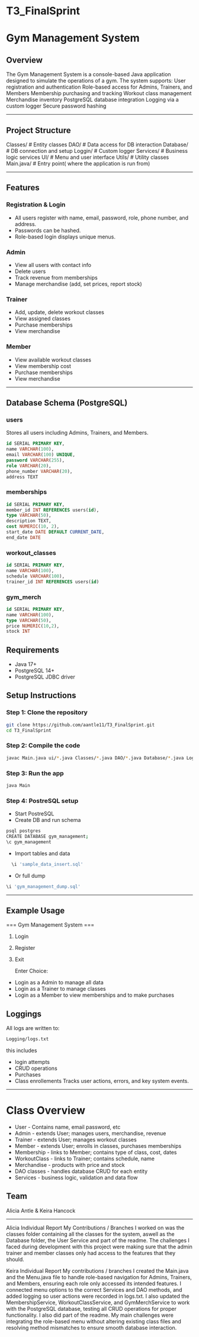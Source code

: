 # T3_FinalSprint

# Gym Management System

## Overview

The Gym Management System is a console-based Java application designed to simulate the operations of a gym. The system supports:
User registration and authentication
Role-based access for Admins, Trainers, and Members
Membership purchasing and tracking
Workout class management
Merchandise inventory
PostgreSQL database integration
Logging via a custom logger
Secure password hashing

---

## Project Structure

Classes/ # Entity classes
DAO/ # Data access for DB interaction
Database/ # DB connection and setup
Loggin/ # Custom logger
Services/ # Business logic services
UI/ # Menu and user interface
Utils/ # Utility classes
Main.java/ # Entry point( where the application is run from)

---

## Features

### Registration & Login

- All users register with name, email, password, role, phone number, and address.
- Passwords can be hashed.
- Role-based login displays unique menus.

### Admin

- View all users with contact info
- Delete users
- Track revenue from memberships
- Manage merchandise (add, set prices, report stock)

### Trainer

- Add, update, delete workout classes
- View assigned classes
- Purchase memberships
- View merchandise

### Member

- View available workout classes
- View membership cost
- Purchase memberships
- View merchandise

---

## Database Schema (PostgreSQL)

### users

Stores all users including Admins, Trainers, and Members.

```sql
id SERIAL PRIMARY KEY,
name VARCHAR(100),
email VARCHAR(100) UNIQUE,
password VARCHAR(255),
role VARCHAR(20),
phone_number VARCHAR(20),
address TEXT
```

### memberships

```sql
id SERIAL PRIMARY KEY,
member_id INT REFERENCES users(id),
type VARCHAR(50),
description TEXT,
cost NUMERIC(10, 2),
start_date DATE DEFAULT CURRENT_DATE,
end_date DATE
```

### workout_classes

```sql
id SERIAL PRIMARY KEY,
name VARCHAR(100),
schedule VARCHAR(100),
trainer_id INT REFERENCES users(id)
```

### gym_merch

```sql
id SERIAL PRIMARY KEY,
name VARCHAR(100),
type VARCHAR(50),
price NUMERIC(10,2),
stock INT
```

## Requirements

- Java 17+
- PostgreSQL 14+
- PostgreSQL JDBC driver

## Setup Instructions

### Step 1: Clone the repository

```bash
git clone https://github.com/aantle11/T3_FinalSprint.git
cd T3_FinalSprint
```

### Step 2: Compile the code

```bash
javac Main.java ui/*.java Classes/*.java DAO/*.java Database/*.java Logging/*.java Services/*.java Utils/*.java
```

### Step 3: Run the app

```bash
java Main
```

### Step 4: PostreSQL setup

- Start PostreSQL
- Create DB and run schema

```bash
psql postgres
CREATE DATABASE gym_management;
\c gym_management
```

- Import tables and data

```bash
  \i 'sample_data_insert.sql'
```

- Or full dump

```bash
\i 'gym_management_dump.sql'
```

---

## Example Usage

=== Gym Management System ===

1. Login
2. Register
3. Exit

   Enter Choice:

- Login as a Admin to manage all data
- Login as a Trainer to manage classes
- Login as a Member to view memberships and to make purchases

## Loggings

All logs are written to:

```bash
Logging/logs.txt
```

this includes

- login attempts
- CRUD operations
- Purchases
- Class enrollements
  Tracks user actions, errors, and key system events.

---

# Class Overview

- User - Contains name, email password, etc
- Admin - extends User; manages users, merchandise, revenue
- Trainer - extends User; manages workout classes
- Member - extends User; enrolls in classes, purchases memberships
- Membership - links to Member; contains type of class, cost, dates
- WorkoutClass - links to Trainer; contains schedule, name
- Merchandise - products with price and stock
- DAO classes - handles database CRUD for each entity
- Services - business logic, validation and data flow

## Team

Alicia Antle & Keira Hancock

---

Alicia Individual Report
My Contributions / Branches I worked on was the classes folder containing all the classes for the system, aswell as the Database folder, the User Service and part of the readme. The challenges I faced during development with this project were making sure that the admin trainer and member classes only had access to the features that they should.

Keira Individual Report
My contributions / branches I created the Main.java and the Menu.java file to handle role-based navigation for Admins, Trainers, and Members, ensuring each role only accessed its intended features. I connected menu options to the correct Services and DAO methods, and added logging so user actions were recorded in logs.txt. I also updated the MembershipService, WorkoutClassService, and GymMerchService to work with the PostgreSQL database, testing all CRUD operations for proper functionality. I also did part of the readme. My main challenges were integrating the role-based menu without altering existing class files and resolving method mismatches to ensure smooth database interaction.
